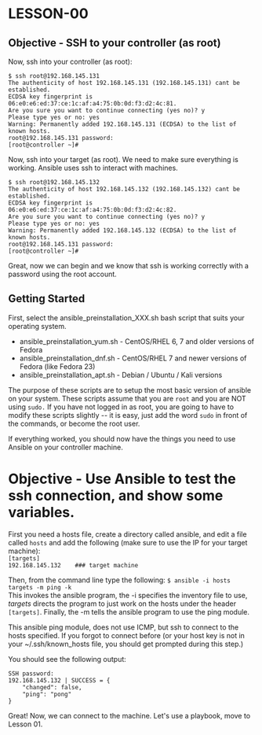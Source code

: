 # LESSON-00
## Objective - SSH to your controller (as root)
Now, ssh into your controller (as root):  

`$ ssh root@192.168.145.131`  
`The authenticity of host 192.168.145.131 (192.168.145.131) cant be established.`    
`ECDSA key fingerprint is 06:e0:e6:ed:37:ce:1c:af:a4:75:0b:0d:f3:d2:4c:81.`    
`Are you sure you want to continue connecting (yes no)? y`    
`Please type yes or no: yes`  
`Warning: Permanently added 192.168.145.131 (ECDSA) to the list of known hosts.`  
`root@192.168.145.131 password:`  
`[root@controller ~]# `  

Now, ssh into your target (as root). We need to make sure everything is working. Ansible uses ssh to interact with machines.

`$ ssh root@192.168.145.132`  
`The authenticity of host 192.168.145.132 (192.168.145.132) cant be established.`    
`ECDSA key fingerprint is 06:e0:e6:ed:37:ce:1c:af:a4:75:0b:0d:f3:d2:4c:82.`    
`Are you sure you want to continue connecting (yes no)? y`    
`Please type yes or no: yes`  
`Warning: Permanently added 192.168.145.132 (ECDSA) to the list of known hosts.`  
`root@192.168.145.131 password:`  
`[root@controller ~]# `  

Great, now we can begin and we know that ssh is working correctly with a password using the root account.

## Getting Started

First, select the ansible_preinstallation_XXX.sh bash script that suits your operating system. 

- ansible_preinstallation_yum.sh - CentOS/RHEL 6, 7 and older versions of Fedora
- ansible_preinstallation_dnf.sh - CentOS/RHEL 7 and newer versions of Fedora (like Fedora 23)
- ansible_preinstallation_apt.sh - Debian / Ubuntu / Kali versions

The purpose of these scripts are to setup the most basic version of ansible on your system. These scripts assume that you are `root` and you are NOT using `sudo.` If you have not logged in as root, you are going to have to modify these scripts slightly -- it is easy, just add the word `sudo` in front of the commands, or become the root user.

If everything worked, you should now have the things you need to use Ansible on your controller machine.

# Objective - Use Ansible to test the ssh connection, and show some variables.
First you need a hosts file, create a directory called ansible, and edit a file called `hosts` and add the following (make sure to use the IP for your target machine):  
`[targets]`  
`192.168.145.132 	### target machine`   

Then, from the command line type the following:
```$ ansible -i hosts targets -m ping -k```  
This invokes the ansible program, the -i specifies the inventory file to use, *targets* directs the program to just work on the hosts under the header `[targets]`. Finally, the -m tells the ansible program to use the ping module. 

This ansible ping module, does not use ICMP, but ssh to connect to the hosts specified. If you forgot to connect before (or your host key is not in your ~/.ssh/known_hosts file, you should get prompted during this step.)

You should see the following output:

```
SSH password:  
192.168.145.132 | SUCCESS = {  
   	"changed": false,   
   	"ping": "pong"  
}
```
Great! Now, we can connect to the machine. Let's use a playbook, move to Lesson 01.